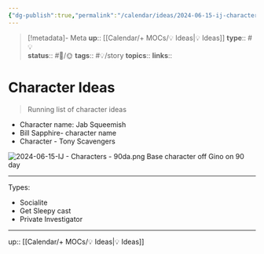 ```yaml
---
{"dg-publish":true,"permalink":"/calendar/ideas/2024-06-15-ij-characters/","title":"Character Ideas"}
---
```


> [!metadata]- Meta
> **up**:: [[Calendar/+ MOCs/💡 Ideas\|💡 Ideas]]
> **type**:: #💡  
> **status**:: #📝/🌞
> **tags**:: #💡/story
> **topics**:: 
> **links**::

# Character Ideas

> Running list of character ideas

- Character name: Jab Squeemish
- Bill Sapphire- character name
- Character - Tony Scavengers


![2024-06-15-IJ - Characters - 90da.png](/img/user/Extras/Attachments/2024-06-15-IJ%20-%20Characters%20-%2090da.png)
Base character off Gino on 90 day

---

Types:
- Socialite
- Get Sleepy cast
- Private Investigator

---
up:: [[Calendar/+ MOCs/💡 Ideas\|💡 Ideas]]

